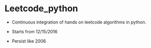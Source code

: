 # Leetcode_python
* Continuous integration of hands on leetcode algorithms in python.

* Starts from 12/15/2016

* Persist like 2006 

